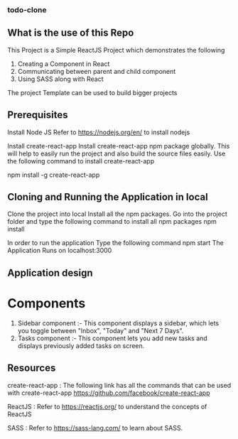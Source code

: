 ### todo-clone
## What is the use of this Repo
This Project is a Simple ReactJS Project which demonstrates the following
1. Creating a Component in React
2. Communicating between parent and child component
3. Using SASS along with React

The project Template can be used to build bigger projects

## Prerequisites
Install Node JS
Refer to https://nodejs.org/en/ to install nodejs

Install create-react-app
Install create-react-app npm package globally. This will help to easily run the project and also build the source files easily. Use the following command to install create-react-app

npm install -g create-react-app

## Cloning and Running the Application in local
Clone the project into local
Install all the npm packages. Go into the project folder and type the following command to install all npm packages
npm install

In order to run the application Type the following command
npm start
The Application Runs on localhost:3000

## Application design
# Components
1. Sidebar component :- This component displays a sidebar, which lets you toggle between "Inbox", "Today" and  "Next 7 Days".
2. Tasks component :- This component lets you add new tasks and displays previously added tasks on screen.

## Resources
create-react-app : The following link has all the commands that can be used with create-react-app https://github.com/facebook/create-react-app

ReactJS : Refer to https://reactjs.org/ to understand the concepts of ReactJS

SASS : Refer to https://sass-lang.com/ to learn about SASS.